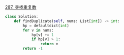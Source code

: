


[287. 寻找重复数](https://leetcode.cn/problems/find-the-duplicate-number/description)

```python []
class Solution:
    def findDuplicate(self, nums: List[int]) -> int:
        hp = defaultdict(int)
        for v in nums:
            hp[v] += 1
            if hp[v] > 1:
                return v
        return -1
```